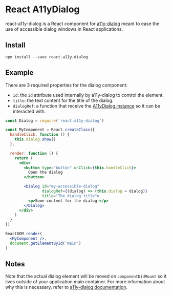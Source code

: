 # React A11yDialog

react-a11y-dialog is a React component for [a11y-dialog](https://github.com/edenspiekermann/a11y-dialog) meant to ease the use of accessible dialog windows in React applications.

## Install

```
npm install --save react-a11y-dialog
```

## Example

There are 3 required properties for the dialog component:

- `id`: the `id` attribute used internally by a11y-dialog to control the element.
- `title`: the text content for the title of the dialog.
- `dialogRef`: a function that receive the [A11yDialog instance](https://github.com/edenspiekermann/a11y-dialog#toggling-the-dialog-window) so it can be interacted with.

```jsx
const Dialog = require('react-a11y-dialog')

const MyComponent = React.createClass({
  handleClick: function () {
    this.dialog.show()
  },

  render: function () {
    return (
      <div>
        <button type="button" onClick={this.handleClick}>
          Open the dialog
        </button>

        <Dialog id="my-accessible-dialog"
                dialogRef={(dialog) => (this.dialog = dialog)}
                title="The dialog title">
          <p>Some content for the dialog.</p>
        </Dialog>
      </div>
    )
  }
})

ReactDOM.render(
  <MyComponent />,
  document.getElementById('main')
)
```

## Notes

Note that the actual dialog element will be moved on `componentDidMount` so it lives outside of your application main container. For more information about why this is necessary, refer to [a11y-dialog documentation](http://edenspiekermann.github.io/a11y-dialog/#expected-dom-structure).
